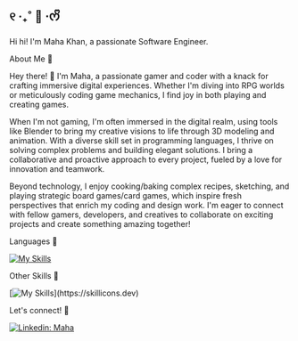 ## ୧ ‧₊˚ 🍵 ⋅ᰔᩚ 

Hi hi! I'm Maha Khan, a passionate Software Engineer.

About Me 🍵

Hey there! 👋 I'm Maha, a passionate gamer and coder with a knack for crafting immersive digital experiences. Whether I'm diving into RPG worlds or meticulously coding game mechanics, I find joy in both playing and creating games.

When I'm not gaming, I'm often immersed in the digital realm, using tools like Blender to bring my creative visions to life through 3D modeling and animation. With a diverse skill set in programming languages, I thrive on solving complex problems and building elegant solutions. I bring a collaborative and proactive approach to every project, fueled by a love for innovation and teamwork. 

Beyond technology, I enjoy cooking/baking complex recipes, sketching, and playing strategic board games/card games, which inspire fresh perspectives that enrich my coding and design work. I'm eager to connect with fellow gamers, developers, and creatives to collaborate on exciting projects and create something amazing together!
 
Languages 🍃 

[![My Skills](https://skillicons.dev/icons?i=html,css,c,cs,cpp,java,py)](https://skillicons.dev)

Other Skills 🦕 

[![My Skills](https://skillicons.dev/icons?i=ae,au,ps,blender,mysql,unity,unreal,)](https://skillicons.dev)

Let's connect! 💚 

[![Linkedin: Maha](https://img.shields.io/badge/-Maha-blue?style=flat-square&logo=Linkedin&logoColor=white&link=https://www.linkedin.com/in/maha-khan-mk)](https://www.linkedin.com/in/maha-khan-mk)

